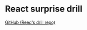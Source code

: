 # React surprise drill

[GitHub (Reed's drill repo)](https://github.com/rbertolette/tf-rb-react-surprise.git)